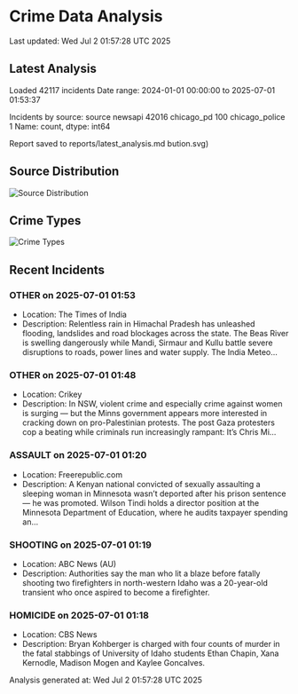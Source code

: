 # Crime Data Analysis
Last updated: Wed Jul  2 01:57:28 UTC 2025

## Latest Analysis

Loaded 42117 incidents
Date range: 2024-01-01 00:00:00 to 2025-07-01 01:53:37

Incidents by source:
source
newsapi           42016
chicago_pd          100
chicago_police        1
Name: count, dtype: int64

Report saved to reports/latest_analysis.md
bution.svg)

## Source Distribution
![Source Distribution](images/source_distribution.svg)

## Crime Types
![Crime Types](images/crime_types.svg)

## Recent Incidents

### OTHER on 2025-07-01 01:53
- Location: The Times of India
- Description: Relentless rain in Himachal Pradesh has unleashed flooding, landslides and road blockages across the state. The Beas River is swelling dangerously while Mandi, Sirmaur and Kullu battle severe disruptions to roads, power lines and water supply. The India Meteo…


### OTHER on 2025-07-01 01:48
- Location: Crikey
- Description: In NSW, violent crime and especially crime against women is surging — but the Minns government appears more interested in cracking down on pro-Palestinian protests.
The post Gaza protesters cop a beating while criminals run increasingly rampant: It’s Chris Mi…


### ASSAULT on 2025-07-01 01:20
- Location: Freerepublic.com
- Description: A Kenyan national convicted of sexually assaulting a sleeping woman in Minnesota wasn’t deported after his prison sentence — he was promoted. Wilson Tindi holds a director position at the Minnesota Department of Education, where he audits taxpayer spending an…


### SHOOTING on 2025-07-01 01:19
- Location: ABC News (AU)
- Description: Authorities say the man who lit a blaze before fatally shooting two firefighters in north-western Idaho was a 20-year-old transient who once aspired to become a firefighter.


### HOMICIDE on 2025-07-01 01:18
- Location: CBS News
- Description: Bryan Kohberger is charged with four counts of murder in the fatal stabbings of University of Idaho students Ethan Chapin, Xana Kernodle, Madison Mogen and Kaylee Goncalves.

Analysis generated at: Wed Jul  2 01:57:28 UTC 2025
